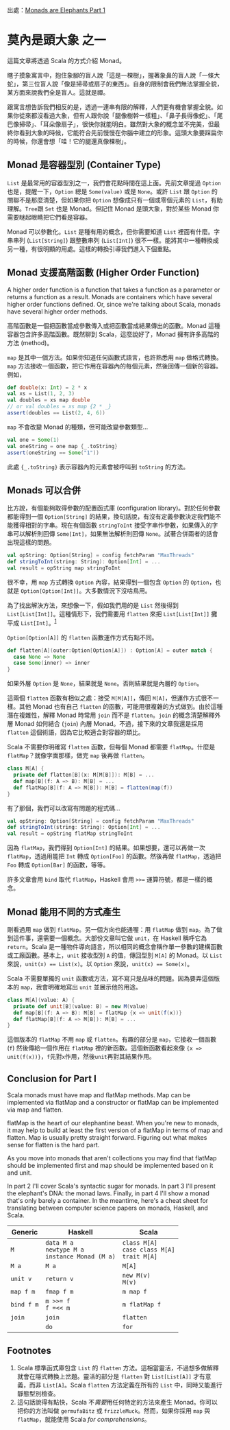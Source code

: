 出處：[Monads are Elephants Part 1](http://james-iry.blogspot.tw/2007/09/monads-are-elephants-part-1.html)

# 莫內是頭大象 之一

這篇文章將透過 Scala 的方式介紹 Monad。

瞎子摸象寓言中，抱住象腳的盲人說「這是一棵樹」，握著象鼻的盲人說「一條大蛇」，第三位盲人說「像是掃帚或扇子的東西」。自身的限制會我們無法掌握全貌，某方面來說我們全是盲人。這就是禪。

跟寓言想告訴我們相反的是，透過一連串有限的解釋，人們更有機會掌握全貌。如果你從來都沒看過大象，但有人跟你說「腿像樹幹一樣粗」、「鼻子長得像蛇」、「尾巴像掃帚」、「耳朵像扇子」，很快你就能明白。雖然對大象的概念並不完美，但最終你看到大象的時候，它能符合先前慢慢在你腦中建立的形象。這頭大象要踩扁你的時候，你還會想「哇！它的腿還真像棵樹」。

## Monad 是容器型別 (Container Type)

`List` 是最常用的容器型別之一，我們會花點時間在這上面。先前文章提過 `Option` 也是，提醒一下，`Option` 總是 `Some(value)` 或是 `None`。或許 `List` 跟 `Option` 的關聯不是那麼清楚，但如果你把 `Option` 想像成只有一個或零個元素的 `List`，有助理解。`Tree`跟 `Set` 也是 Monad。但記住  Monad 是頭大象，對於某些 Monad 你需要瞇起眼睛把它們看是容器。

Monad 可以參數化。`List` 是種有用的概念，但你需要知道 `List` 裡面有什麼。字串串列 (`List[String]`) 跟整數串列 (`List[Int]`) 很不一樣。能將其中一種轉換成另一種，有很明顯的用處。這樣的轉換引導我們進入下個重點。

## Monad 支援高階函數 (Higher Order Function)

A higher order function is a function that takes a function as a parameter or returns a function as a result. Monads are containers which have several higher order functions defined. Or, since we're talking about Scala, monads have several higher order methods.

高階函數是一個把函數當成參數傳入或把函數當成結果傳出的函數。Monad 這種容器包含許多高階函數。既然聊到 Scala，這麼說好了，Monad 擁有許多高階的方法 (method)。

`map` 是其中一個方法。如果你知道任何函數式語言，也許熟悉用 `map` 做格式轉換。`map` 方法接收一個函數，把它作用在容器內的每個元素，然後回傳一個新的容器。例如，

```scala
def double(x: Int) = 2 * x
val xs = List(1, 2, 3)
val doubles = xs map double
// or val doubles = xs map {2 * _}
assert(doubles == List(2, 4, 6))
```

`map` 不會改變 Monad 的種類，但可能改變參數類型...

```scala
val one = Some(1)
val oneString = one map {_.toString}
assert(oneString == Some("1"))
```

此處 `{_.toString}` 表示容器內的元素會被呼叫到 `toString` 的方法。

## Monads 可以合併

比方說，有個能夠取得參數的配置函式庫 (configuration library)。對於任何參數都能得到一個 `Option[String]` 的結果，換句話說，有沒有定義參數決定我們能不能獲得相對的字串。現在有個函數 `stringToInt` 接受字串作參數，如果傳入的字串可以解析則回傳 `Some[Int]`，如果無法解析則回傳 `None`。試著合併兩者的話會出現這樣的問題。

```scala
val opString: Option[String] = config fetchParam "MaxThreads"
def stringToInt(string: String): Option[Int] = ...
val result = opString map stringToInt
```

很不幸，用 `map` 方式轉換 `Option` 內容，結果得到一個包含 `Option` 的 `Option`，也就是 `Option[Option[Int]]`。大多數情況下沒啥鳥用。

為了找出解決方法，來想像一下，假如我們用的是 `List` 然後得到 `List[List[Int]]`。這種情形下，我們需要用 `flatten` 來把 `List[List[Int]]` 攤平成 `List[Int]`。<sup>[1](#footnote1)</sup>

`Option[Option[A]]` 的 `flatten` 函數運作方式有點不同。

```scala
def flatten[A](outer:Option[Option[A]]) : Option[A] = outer match {
  case None => None
  case Some(inner) => inner
}
```

如果外層 `Option` 是 `None`，結果就是 `None`。否則結果就是內層的 `Option`。

這兩個 `flatten` 函數有相似之處：接受 `M[M[A]]`，傳回 `M[A]`，但運作方式很不一樣。其他 Monad 也有自己 `flatten` 的函數，可能用很複雜的方式做到。由於這種潛在複雜性，解釋 Monad 時常用 `join` 而不是 `flatten`。`join` 的概念清楚解釋外層 Monad 如何結合 (`join`) 內層 Monad。不過，接下來的文章我還是採用 `flatten` 這個術語，因為它比較適合對容器的類比。

Scala 不需要你明確寫 `flatten` 函數，但每個 Monad 都需要 `flatMap`。什麼是 `flatMap`？就像字面那樣，做完 `map` 後再做 `flatten`。

```scala
class M[A] {
  private def flatten[B](x: M[M[B]]): M[B] = ...
  def map[B](f: A => B): M[B] = ...
  def flatMap[B](f: A => M[B]): M[B] = flatten(map(f))
}
```

有了那個，我們可以改寫有問題的程式碼...

```scala
val opString: Option[String] = config fetchParam "MaxThreads"
def stringToInt(string: String): Option[Int] = ...
val result = opString flatMap stringToInt
```

因為 `flatMap`，我們得到 `Option[Int]` 的結果。如果想要，還可以再做一次 `flatMap`，透過用能把 `Int` 轉成 `Option[Foo]` 的函數。然後再做 `flatMap`，透過把 `Foo` 轉成 `Option[Bar]` 的函數，等等。

許多文章會用 `bind` 取代 `flatMap`，Haskell 會用 `>>=` 運算符號，都是一樣的概念。

## Monad 能用不同的方式產生

剛看過用 `map` 做到 `flatMap`。另一個方向也能通喔：用 `flatMap` 做到 `map`。為了做到這件事，還需要一個概念。大部份文章叫它做 `unit`，在 Haskell 稱呼它為 `return`。Scala 是一種物件導向語言，所以相同的概念會稱作單一參數的建構函數或工廠函數。基本上，`unit` 接收型別 `A` 的值，傳回型別 `M[A]` 的 Monad。以 `List` 來說，`unit(x) == List(x)`。以 `Option` 來說，`unit(x) == Some(x)`。

Scala 不需要單獨的 `unit` 函數或方法，寫不寫只是品味的問題。因為要弄這個版本的 `map`，我會明確地寫出 `unit` 並展示他的用途。

```scala
class M[A](value: A) {
  private def unit[B](value: B) = new M(value)
  def map[B](f: A => B): M[B] = flatMap {x => unit(f(x))}
  def flatMap[B](f: A => M[B]): M[B] = ...
}
```

這個版本的 `flatMap` 不用 `map` 或 `flatten`。有趣的部分是 `map`，它接收一個函數 (`f`) 然後傳給一個作用在 `flatMap` 裡的新函數。這個新函數看起來像 `{x => unit(f(x))}`，`f`先對`x`作用，然後`unit`再對其結果作用。

## Conclusion for Part I

Scala monads must have map and flatMap methods. Map can be implemented via flatMap and a constructor or flatMap can be implemented via map and flatten.

flatMap is the heart of our elephantine beast. When you're new to monads, it may help to build at least the first version of a flatMap in terms of map and flatten. Map is usually pretty straight forward. Figuring out what makes sense for flatten is the hard part.

As you move into monads that aren't collections you may find that flatMap should be implemented first and map should be implemented based on it and unit.

In part 2 I'll cover Scala's syntactic sugar for monads. In part 3 I'll present the elephant's DNA: the monad laws. Finally, in part 4 I'll show a monad that's only barely a container. In the meantime, here's a cheat sheet for translating between computer science papers on monads, Haskell, and Scala.

| Generic | Haskell | Scala |
|---------|---------|-------|
| `M`	| `data M a`<br>`newtype M a`<br>`instance Monad (M a)` | `class M[A]`<br>`case class M[A]`<br>`trait M[A]` |
| `M a` | `M a` | `M[A]` |
| `unit v`| `return v` | `new M(v)`<br>`M(v)` |
| `map f m` | `fmap f m` | `m map f` |
| `bind f m` | `m >>= f`<br>`f =<< m` | `m flatMap f` |
| `join` | `join` | `flatten` | 
|  | `do` | `for` |

## Footnotes

1. <a name="footnote1"></a> Scala 標準函式庫包含 `List` 的 `flatten` 方法。這相當靈活，不過想多做解釋就會在隱式轉換上岔題。靈活的部分是 `flatten` 對 `List[List[A]]` 才有意義，而非 `List[A]`。Scala `flatten` 方法定義在所有的 `List` 中，同時又能進行靜態型別檢查。
2. <a name="footnote2"></a> 這句話說得有點快，Scala 不*需要*用任何特定的方法來產生 Monad。你可以把你的方法叫做 `germufaBitz` 或 `frizzleMuck`。然而，如果你採用 `map` 與 `flatMap`，就能使用 Scala *for comprehensions*。
